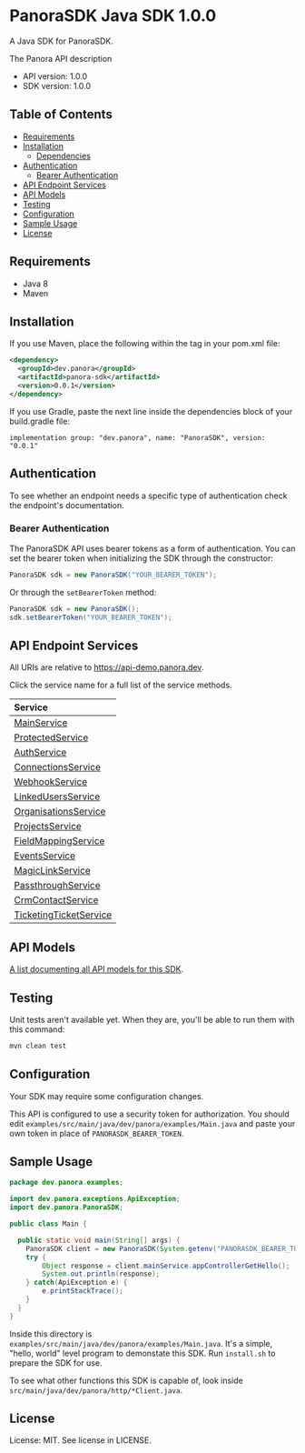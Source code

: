 

# PanoraSDK Java SDK 1.0.0
A Java SDK for PanoraSDK. 

The Panora API description

- API version: 1.0.0
- SDK version: 1.0.0

## Table of Contents
- [Requirements](#requirements)
- [Installation](#installation)
    - [Dependencies](#dependencies)
- [Authentication](#authentication)
  - [Bearer Authentication](#bearer-authentication)
- [API Endpoint Services](#api-endpoint-services)
- [API Models](#api-models)
- [Testing](#testing)
- [Configuration](#configuration)
- [Sample Usage](#sample-usage)
- [License](#license)

## Requirements

- Java 8
- Maven

## Installation

If you use Maven, place the following within the <dependencies> tag in your pom.xml file:

```XML
<dependency>
  <groupId>dev.panora</groupId>
  <artifactId>panora-sdk</artifactId>
  <version>0.0.1</version>
</dependency>
```

If you use Gradle, paste the next line inside the dependencies block of your build.gradle file:

```Gradle
implementation group: "dev.panora", name: "PanoraSDK", version: "0.0.1"
```

## Authentication

To see whether an endpoint needs a specific type of authentication check the endpoint's documentation.

### Bearer Authentication
The PanoraSDK API uses bearer tokens as a form of authentication. You can set the bearer token when initializing the SDK through the constructor:
```Java
PanoraSDK sdk = new PanoraSDK("YOUR_BEARER_TOKEN");
```

Or through the `setBearerToken` method:
```Java
PanoraSDK sdk = new PanoraSDK();
sdk.setBearerToken("YOUR_BEARER_TOKEN");
```


## API Endpoint Services

All URIs are relative to https://api-demo.panora.dev.

Click the service name for a full list of the service methods.

| Service |
| :------ |
|[MainService](src/main/java/dev/panora/services/README.md#mainservice)|
|[ProtectedService](src/main/java/dev/panora/services/README.md#protectedservice)|
|[AuthService](src/main/java/dev/panora/services/README.md#authservice)|
|[ConnectionsService](src/main/java/dev/panora/services/README.md#connectionsservice)|
|[WebhookService](src/main/java/dev/panora/services/README.md#webhookservice)|
|[LinkedUsersService](src/main/java/dev/panora/services/README.md#linkedusersservice)|
|[OrganisationsService](src/main/java/dev/panora/services/README.md#organisationsservice)|
|[ProjectsService](src/main/java/dev/panora/services/README.md#projectsservice)|
|[FieldMappingService](src/main/java/dev/panora/services/README.md#fieldmappingservice)|
|[EventsService](src/main/java/dev/panora/services/README.md#eventsservice)|
|[MagicLinkService](src/main/java/dev/panora/services/README.md#magiclinkservice)|
|[PassthroughService](src/main/java/dev/panora/services/README.md#passthroughservice)|
|[CrmContactService](src/main/java/dev/panora/services/README.md#crmcontactservice)|
|[TicketingTicketService](src/main/java/dev/panora/services/README.md#ticketingticketservice)|

## API Models
[A list documenting all API models for this SDK](src/main/java/dev/panora//models/README.md#panorasdk-models).

## Testing

Unit tests aren't available yet. When they are, you'll be able to run them with this command:

```Bash
mvn clean test
```

## Configuration

Your SDK may require some configuration changes.


This API is configured to use a security token for authorization. You should edit `examples/src/main/java/dev/panora/examples/Main.java` and paste your own token in place of `PANORASDK_BEARER_TOKEN`.


## Sample Usage

```Java
package dev.panora.examples;

import dev.panora.exceptions.ApiException;
import dev.panora.PanoraSDK;

public class Main {

  public static void main(String[] args) {
    PanoraSDK client = new PanoraSDK(System.getenv("PANORASDK_BEARER_TOKEN"));
    try {
        Object response = client.mainService.appControllerGetHello();
        System.out.println(response);
    } catch(ApiException e) {
        e.printStackTrace();
    }
  }
}

```

Inside this directory is `examples/src/main/java/dev/panora/examples/Main.java`. It's a simple, "hello, world" level program to demonstate this SDK. Run `install.sh` to prepare the SDK for use. 

To see what other functions this SDK is capable of, look inside `src/main/java/dev/panora/http/*Client.java`.

## License

License: MIT. See license in LICENSE.

